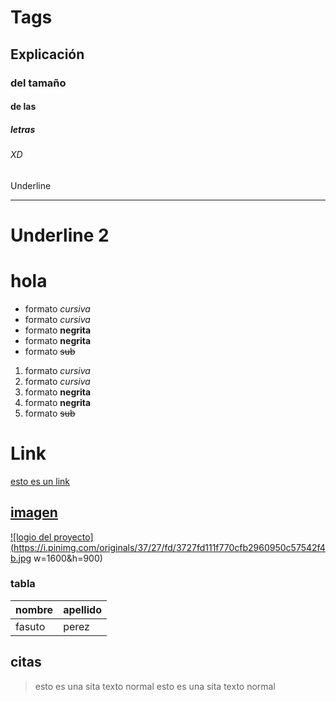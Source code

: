 # Tags
## Explicación
### del tamaño
#### de las 
##### letras
###### XD
Underline
_________
Underline 2
===========
# hola
- formato *cursiva*
- formato _cursiva_
- formato **negrita**
- formato __negrita__
- formato ~~sub~~
1. formato *cursiva*
2. formato _cursiva_
3. formato **negrita**
4. formato __negrita__
5. formato ~~sub~~
# Link
<a href="https://www.google.com/">esto es un link
## imagen
![logio del proyecto](https://i.pinimg.com/originals/37/27/fd/3727fd111f770cfb2960950c57542f4b.jpg w=1600&h=900)
### tabla
|nombre|apellido|
|------|--------|
|fasuto|perez|
## citas
>esto es una sita
  texto normal
  >esto es una sita
  texto normal
